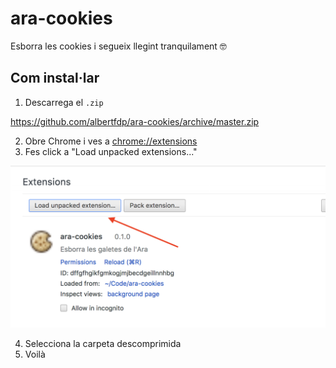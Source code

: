 # ara-cookies

Esborra les cookies i segueix llegint tranquilament 🤓

## Com instal·lar

1. Descarrega el `.zip`

https://github.com/albertfdp/ara-cookies/archive/master.zip

2. Obre Chrome i ves a [chrome://extensions](chrome://extensions)
3. Fes click a "Load unpacked extensions..."

![](https://raw.githubusercontent.com/albertfdp/ara-cookies/f3572defaf52545a594884447d1b77be2064b1f6/docs/extension.png)

4. Selecciona la carpeta descomprimida
5. Voilà
